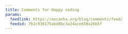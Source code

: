 ```yaml
---
title: Comments for Happy coding
params:
  feedlink: https://eocanha.org/blog/comments/feed/
  feedid: 7b1c930175abd8bc3a34ace658a26b5f
---
```

